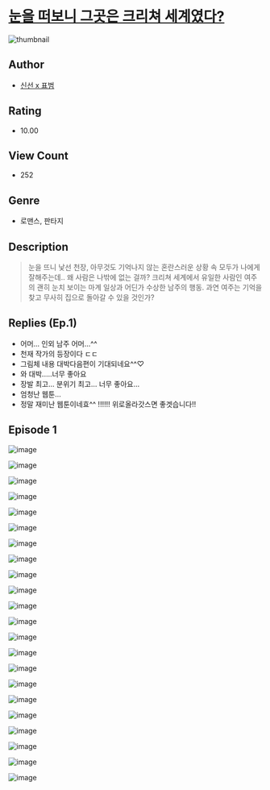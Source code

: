 # [눈을 떠보니 그곳은 크리쳐 세계였다?](https://comic.naver.com/challenge/list?titleId=810523)
![thumbnail](https://image-comic.pstatic.net/user_contents_data/challenge_comic/2023/05/23/366942/upload_3558468457558729016_480x623.jpeg)

## Author
- [신선 x 표범](https://comic.naver.com/artistTitle?id=366942)

## Rating
- 10.00

## View Count
- 252

## Genre
- 로맨스, 판타지

## Description
> 눈을 뜨니 낯선 천장, 아무것도 기억나지 않는 혼란스러운 상황 속 모두가 나에게 잘해주는데.. 왜 사람은 나밖에 없는 걸까? 크리쳐 세계에서 유일한 사람인 여주의 괜히 눈치 보이는 마계 일상과 어딘가 수상한 남주의 행동. 과연 여주는 기억을 찾고 무사히 집으로 돌아갈 수 있을 것인가?

## Replies (Ep.1)
- 어머... 인외 남주 어머...^^
- 천재 작가의 등장이다 ㄷㄷ
- 그림체 내용 대박다음편이 기대되네요^^♡
- 와 대박.....너무 좋아요
- 장발 최고… 분위기 최고… 너무 좋아요…
- 엄청난 웹툰...
- 정말 재미난 웹툰이네효^^ !!!!!! 위로올라갓스면 좋겟습니다!!

## Episode 1
![image](https://image-comic.pstatic.net/user_contents_data/challenge_comic/2023/05/24/366942/upload_3991940119278006329.jpeg)

![image](https://image-comic.pstatic.net/user_contents_data/challenge_comic/2023/05/24/366942/upload_3559641649367115065.jpeg)

![image](https://image-comic.pstatic.net/user_contents_data/challenge_comic/2023/05/24/366942/upload_3919880114924499251.jpeg)

![image](https://image-comic.pstatic.net/user_contents_data/challenge_comic/2023/05/24/366942/upload_4135483346491945525.jpeg)

![image](https://image-comic.pstatic.net/user_contents_data/challenge_comic/2023/05/24/366942/upload_3774688505049397349.jpeg)

![image](https://image-comic.pstatic.net/user_contents_data/challenge_comic/2023/05/24/366942/upload_7077517007020109921.jpeg)

![image](https://image-comic.pstatic.net/user_contents_data/challenge_comic/2023/05/24/366942/upload_3630290760406021433.jpeg)

![image](https://image-comic.pstatic.net/user_contents_data/challenge_comic/2023/05/24/366942/upload_3618984455692104242.jpeg)

![image](https://image-comic.pstatic.net/user_contents_data/challenge_comic/2023/05/24/366942/upload_7234297667104618297.jpeg)

![image](https://image-comic.pstatic.net/user_contents_data/challenge_comic/2023/05/24/366942/upload_7233686335102793008.jpeg)

![image](https://image-comic.pstatic.net/user_contents_data/challenge_comic/2023/05/24/366942/upload_4049079543006835556.jpeg)

![image](https://image-comic.pstatic.net/user_contents_data/challenge_comic/2023/05/24/366942/upload_7147884845747744866.jpeg)

![image](https://image-comic.pstatic.net/user_contents_data/challenge_comic/2023/05/24/366942/upload_3486176856488555321.jpeg)

![image](https://image-comic.pstatic.net/user_contents_data/challenge_comic/2023/05/24/366942/upload_3559313972574446903.jpeg)

![image](https://image-comic.pstatic.net/user_contents_data/challenge_comic/2023/05/24/366942/upload_7377233057665082418.jpeg)

![image](https://image-comic.pstatic.net/user_contents_data/challenge_comic/2023/05/24/366942/upload_3558469754588116788.jpeg)

![image](https://image-comic.pstatic.net/user_contents_data/challenge_comic/2023/05/24/366942/upload_3762253020687131492.jpeg)

![image](https://image-comic.pstatic.net/user_contents_data/challenge_comic/2023/05/24/366942/upload_3979040441866806626.jpeg)

![image](https://image-comic.pstatic.net/user_contents_data/challenge_comic/2023/05/24/366942/upload_4050201946893859129.jpeg)

![image](https://image-comic.pstatic.net/user_contents_data/challenge_comic/2023/05/24/366942/upload_4135257981035557177.jpeg)

![image](https://image-comic.pstatic.net/user_contents_data/challenge_comic/2023/05/24/366942/upload_7075213715548090673.jpeg)

![image](https://image-comic.pstatic.net/user_contents_data/challenge_comic/2023/05/24/366942/upload_7162188198354039856.jpeg)
